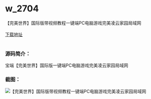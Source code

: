 # w_2704
【完美世界】国际版带视频教程一键端PC电脑游戏完美凌云家园局域网
<br/></br>
[下载地址](https://www.uuid2.com/2704.html "下载地址")
<br/></br>
<h3>源码简介：</h3>
<p>宝端【完美世界】国际版一键端PC电脑游戏完美凌云家园局域网<p>
<h3>截图：</h3>
<img src="https://www.uuid2.com/wp-content/uploads/img/202105/8bfa2f6426.jpg" alt="【完美世界】国际版带视频教程一键端PC电脑游戏完美凌云家园局域网">
